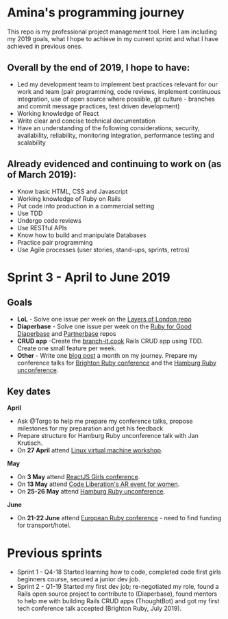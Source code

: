 # Amina's programming journey
This repo is my professional project management tool. Here I am including my 2019 goals, what I hope to achieve in my current sprint and what I have achieved in previous ones.

## Overall by the end of 2019, I hope to have:
* Led my development team to implement best practices relevant for our work and team (pair programming, code reviews, implement continuous integration, use of open source where possible, git culture - branches and commit message practices, test driven development)
* Working knowledge of React
* Write clear and concise technical documentation
* Have an understanding of the following considerations; security, availability, reliability, monitoring integration, performance testing and scalability

## Already evidenced and continuing to work on (as of March 2019):
* Know basic HTML, CSS and Javascript
* Working knowledge of Ruby on Rails
* Put code into production in a commercial setting
* Use TDD
* Undergo code reviews
* Use RESTful APIs 
* Know how to build and manipulate Databases
* Practice pair programming
* Use Agile processes (user stories, stand-ups, sprints, retros)

# Sprint 3 - April to June 2019
## Goals

* **LoL** - Solve one issue per week on the [Layers of London repo](https://github.com/layersoflondon/application)
* **Diaperbase** - Solve one issue per week on the [Ruby for Good Diaperbase](https://github.com/rubyforgood/diaper) and [Partnerbase](https://github.com/rubyforgood/partner) repos
* **CRUD app** -Create the [branch-it.cook](https://github.com/Nirvikalpa108/Rails-blog) Rails CRUD app using TDD. Create one small feature per week.
* **Other** - Write one [blog post](https://medium.com/@adewusi) a month on my journey. Prepare my conference talks for [Brighton Ruby conference](https://brightonruby.com) and the [Hamburg Ruby unconference](https://rubyunconf.eu).

## Key dates

**April** 
* Ask @Torgo to help me prepare my conference talks, propose milestones for my preparation and get his feedback
* Prepare structure for Hamburg Ruby unconference talk with Jan Krutisch.
* On **27 April** attend [Linux virtual machine workshop](https://www.meetup.com/Linuxing-In-London/events/255908624/).

**May** 
* On **3 May** attend [ReactJS Girls conference](https://reactjsgirls.com/).
* On **13 May** attend [Code Liberation's AR event for women](https://www.eventbrite.com/e/code-liberation-introduction-to-unity-ar-and-3d-storytelling-tickets-58434976588).
* On **25-26 May** attend [Hamburg Ruby unconference](https://rubyunconf.eu).

**June** 
* On **21-22 June** attend [European Ruby conference](https://euruko2019.org/) - need to find funding for transport/hotel.

# Previous sprints
* Sprint 1 - Q4-18 Started learning how to code, completed code first girls beginners course, secured a junior dev job.
* Sprint 2 - Q1-19 Started my first dev job; re-negotiated my role, found a Rails open source project to contribute to (Diaperbase), found mentors to help me with building Rails CRUD apps (ThoughtBot) and got my first tech conference talk accepted (Brighton Ruby, July 2019).

